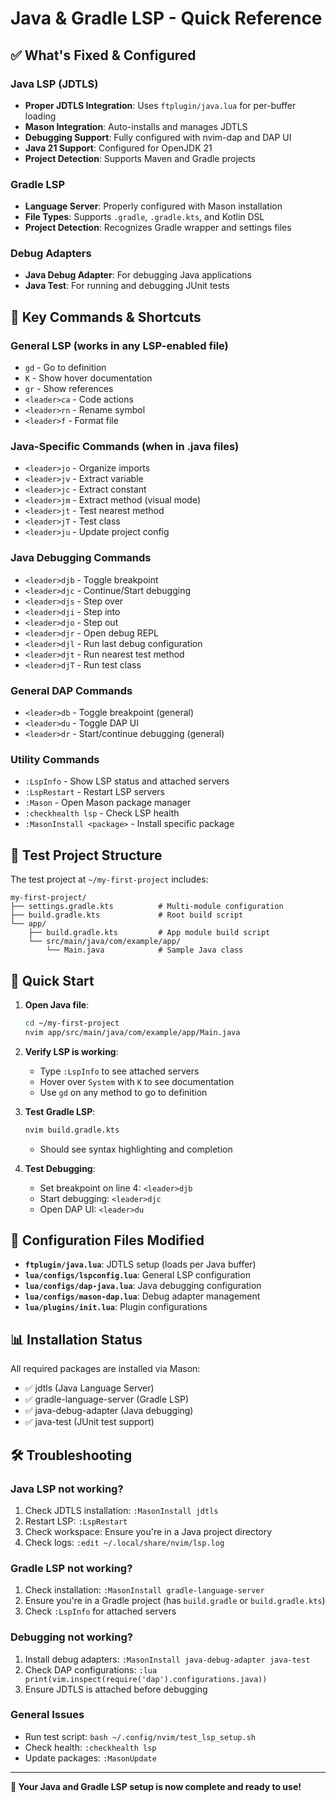 # Java & Gradle LSP - Quick Reference

## ✅ What's Fixed & Configured

### Java LSP (JDTLS)
- **Proper JDTLS Integration**: Uses `ftplugin/java.lua` for per-buffer loading
- **Mason Integration**: Auto-installs and manages JDTLS
- **Debugging Support**: Fully configured with nvim-dap and DAP UI
- **Java 21 Support**: Configured for OpenJDK 21
- **Project Detection**: Supports Maven and Gradle projects

### Gradle LSP
- **Language Server**: Properly configured with Mason installation
- **File Types**: Supports `.gradle`, `.gradle.kts`, and Kotlin DSL
- **Project Detection**: Recognizes Gradle wrapper and settings files

### Debug Adapters
- **Java Debug Adapter**: For debugging Java applications
- **Java Test**: For running and debugging JUnit tests

## 🎯 Key Commands & Shortcuts

### General LSP (works in any LSP-enabled file)
- `gd` - Go to definition
- `K` - Show hover documentation
- `gr` - Show references
- `<leader>ca` - Code actions
- `<leader>rn` - Rename symbol
- `<leader>f` - Format file

### Java-Specific Commands (when in .java files)
- `<leader>jo` - Organize imports
- `<leader>jv` - Extract variable
- `<leader>jc` - Extract constant
- `<leader>jm` - Extract method (visual mode)
- `<leader>jt` - Test nearest method
- `<leader>jT` - Test class
- `<leader>ju` - Update project config

### Java Debugging Commands
- `<leader>djb` - Toggle breakpoint
- `<leader>djc` - Continue/Start debugging
- `<leader>djs` - Step over
- `<leader>dji` - Step into
- `<leader>djo` - Step out
- `<leader>djr` - Open debug REPL
- `<leader>djl` - Run last debug configuration
- `<leader>djt` - Run nearest test method
- `<leader>djT` - Run test class

### General DAP Commands
- `<leader>db` - Toggle breakpoint (general)
- `<leader>du` - Toggle DAP UI
- `<leader>dr` - Start/continue debugging (general)

### Utility Commands
- `:LspInfo` - Show LSP status and attached servers
- `:LspRestart` - Restart LSP servers
- `:Mason` - Open Mason package manager
- `:checkhealth lsp` - Check LSP health
- `:MasonInstall <package>` - Install specific package

## 📁 Test Project Structure

The test project at `~/my-first-project` includes:
```
my-first-project/
├── settings.gradle.kts          # Multi-module configuration
├── build.gradle.kts             # Root build script
└── app/
    ├── build.gradle.kts         # App module build script
    └── src/main/java/com/example/app/
        └── Main.java            # Sample Java class
```

## 🚀 Quick Start

1. **Open Java file**:
   ```bash
   cd ~/my-first-project
   nvim app/src/main/java/com/example/app/Main.java
   ```

2. **Verify LSP is working**:
   - Type `:LspInfo` to see attached servers
   - Hover over `System` with `K` to see documentation
   - Use `gd` on any method to go to definition

3. **Test Gradle LSP**:
   ```bash
   nvim build.gradle.kts
   ```
   - Should see syntax highlighting and completion

4. **Test Debugging**:
   - Set breakpoint on line 4: `<leader>djb`
   - Start debugging: `<leader>djc`
   - Open DAP UI: `<leader>du`

## 🔧 Configuration Files Modified

- **`ftplugin/java.lua`**: JDTLS setup (loads per Java buffer)
- **`lua/configs/lspconfig.lua`**: General LSP configuration
- **`lua/configs/dap-java.lua`**: Java debugging configuration
- **`lua/configs/mason-dap.lua`**: Debug adapter management
- **`lua/plugins/init.lua`**: Plugin configurations

## 📊 Installation Status

All required packages are installed via Mason:
- ✅ jdtls (Java Language Server)
- ✅ gradle-language-server (Gradle LSP)
- ✅ java-debug-adapter (Java debugging)
- ✅ java-test (JUnit test support)

## 🛠 Troubleshooting

### Java LSP not working?
1. Check JDTLS installation: `:MasonInstall jdtls`
2. Restart LSP: `:LspRestart`
3. Check workspace: Ensure you're in a Java project directory
4. Check logs: `:edit ~/.local/share/nvim/lsp.log`

### Gradle LSP not working?
1. Check installation: `:MasonInstall gradle-language-server`
2. Ensure you're in a Gradle project (has `build.gradle` or `build.gradle.kts`)
3. Check `:LspInfo` for attached servers

### Debugging not working?
1. Install debug adapters: `:MasonInstall java-debug-adapter java-test`
2. Check DAP configurations: `:lua print(vim.inspect(require('dap').configurations.java))`
3. Ensure JDTLS is attached before debugging

### General Issues
- Run test script: `bash ~/.config/nvim/test_lsp_setup.sh`
- Check health: `:checkhealth lsp`
- Update packages: `:MasonUpdate`

---

**🎉 Your Java and Gradle LSP setup is now complete and ready to use!**
